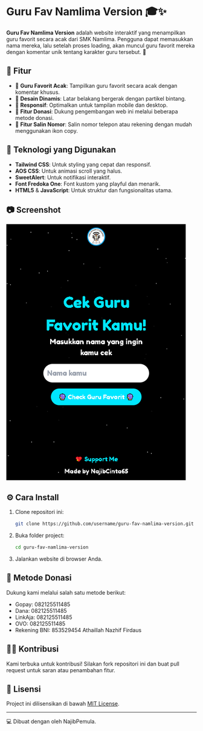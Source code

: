 # Guru Fav Namlima Version 🎓✨

**Guru Fav Namlima Version** adalah website interaktif yang menampilkan guru favorit secara acak dari SMK Namlima. Pengguna dapat memasukkan nama mereka, lalu setelah proses loading, akan muncul guru favorit mereka dengan komentar unik tentang karakter guru tersebut. 🎉

## 🎨 Fitur
- 🎲 **Guru Favorit Acak**: Tampilkan guru favorit secara acak dengan komentar khusus.
- 🌟 **Desain Dinamis**: Latar belakang bergerak dengan partikel bintang.
- 📱 **Responsif**: Optimalkan untuk tampilan mobile dan desktop.
- 💖 **Fitur Donasi**: Dukung pengembangan web ini melalui beberapa metode donasi.
- 🔄 **Fitur Salin Nomor**: Salin nomor telepon atau rekening dengan mudah menggunakan ikon copy.

## 🚀 Teknologi yang Digunakan
- **Tailwind CSS**: Untuk styling yang cepat dan responsif.
- **AOS CSS**: Untuk animasi scroll yang halus.
- **SweetAlert**: Untuk notifikasi interaktif.
- **Font Fredoka One**: Font kustom yang playful dan menarik.
- **HTML5** & **JavaScript**: Untuk struktur dan fungsionalitas utama.

## 📷 Screenshot
![Guru Fav Namlima Version](ss.png)

## ⚙️ Cara Install
1. Clone repositori ini:
   ```bash
   git clone https://github.com/username/guru-fav-namlima-version.git
   ```
2. Buka folder project:
   ```bash
   cd guru-fav-namlima-version
   ```
3. Jalankan website di browser Anda.

## 💸 Metode Donasi
Dukung kami melalui salah satu metode berikut:
- Gopay: 082125511485
- Dana: 082125511485
- LinkAja: 082125511485
- OVO: 082125511485
- Rekening BNI: 853529454 Athaillah Nazhif Firdaus

## 👨‍💻 Kontribusi
Kami terbuka untuk kontribusi! Silakan fork repositori ini dan buat pull request untuk saran atau penambahan fitur.

## 📄 Lisensi
Project ini dilisensikan di bawah [MIT License](LICENSE).

---
💻 Dibuat dengan oleh NajibPemula.
